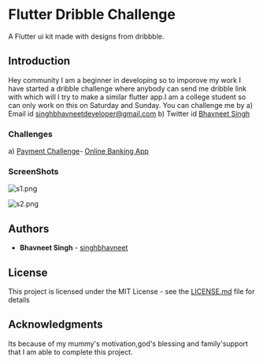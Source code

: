 # Flutter Dribble Challenge
A Flutter ui kit made with designs from dribbble.

## Introduction
Hey community I am a beginner in developing so to imporove my work I have started a dribble challenge where anybody can send me dribble link with which will I try to make a similar flutter app.I am a college student so can only work on this on Saturday and Sunday.
You can challenge me by 
a) Email id  [singhbhavneetdeveloper@gmail.com](https://gmail.com/)
b) Twitter id [Bhavneet Singh](https://twitter.com/Bhavnee48368854)

### Challenges
a) [Payment Challenge](https://github.com/singhbhavneet/Flutter-Dribbble-Challenge/tree/master/payment)- [Online Banking App](https://dribbble.com/shots/6104857-Online-Banking-App)

### ScreenShots
![s1.png](https://www.dropbox.com/s/uqzqrw7bm38d0on/s1.png?dl=0&raw=1)

![s2.png](https://www.dropbox.com/s/46ifalal147l63q/s2.png?dl=0&raw=1)


## Authors

* **Bhavneet Singh**  - [singhbhavneet](https://github.com/singhbhavneet)

## License

This project is licensed under the MIT License - see the [LICENSE.md](LICENSE.md) file for details

## Acknowledgments

Its because of my mummy's motivation,god's blessing and family'support that I am able to complete this project.

